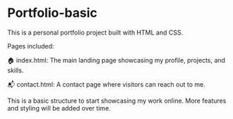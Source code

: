 # Portfolio-basic
This is a personal portfolio project built with HTML and CSS.

Pages included:

🏠 index.html: The main landing page showcasing my profile, projects, and skills.

📬 contact.html: A contact page where visitors can reach out to me.

This is a basic structure to start showcasing my work online. More features and styling will be added over time.
